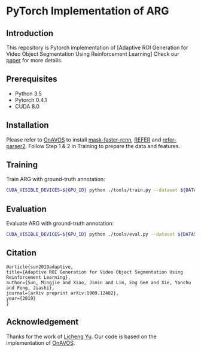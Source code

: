 # PyTorch Implementation of ARG

## Introduction

This repository is Pytorch implementation of [Adaptive ROI Generation for Video Object Segmentation Using Reinforcement Learning]
Check our [paper](https://arxiv.org/pdf/1909.12482.pdf) for more details.

## Prerequisites

* Python 3.5
* Pytorch 0.4.1
* CUDA 8.0

## Installation

Please refer to [OnAVOS](https://github.com/lichengunc/MAttNet) to install [mask-faster-rcnn](https://github.com/lichengunc/mask-faster-rcnn), [REFER](https://github.com/lichengunc/refer) and [refer-parser2](https://github.com/lichengunc/refer-parser2).
Follow Step 1 & 2 in Training to prepare the data and features.

## Training

Train ARG with ground-truth annotation:

```bash
CUDA_VISIBLE_DEVICES=${GPU_ID} python ./tools/train.py --dataset ${DATASET} --splitBy ${SPLITBY} --exp_id ${EXP_ID}
```

## Evaluation

Evaluate ARG with ground-truth annotation:

```bash
CUDA_VISIBLE_DEVICES=${GPU_ID} python ./tools/eval.py --dataset ${DATASET} --splitBy ${SPLITBY} --split ${SPLIT} --id ${EXP_ID}
```


## Citation

    @article{sun2019adaptive,
    title={Adaptive ROI Generation for Video Object Segmentation Using Reinforcement Learning},
    author={Sun, Mingjie and Xiao, Jimin and Lim, Eng Gee and Xie, Yanchu and Feng, Jiashi},
    journal={arXiv preprint arXiv:1909.12482},
    year={2019}
    }


## Acknowledgement

Thanks for the work of [Licheng Yu](http://cs.unc.edu/~licheng/). Our code is based on the implementation of [OnAVOS](https://github.com/lichengunc/MAttNet).
